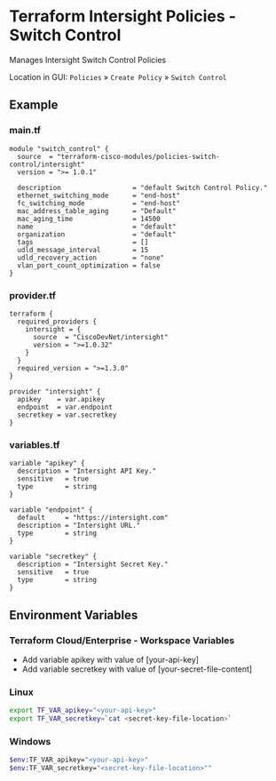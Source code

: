 <!-- BEGIN_TF_DOCS -->
# Terraform Intersight Policies - Switch Control
Manages Intersight Switch Control Policies

Location in GUI:
`Policies` » `Create Policy` » `Switch Control`

## Example

### main.tf
```hcl
module "switch_control" {
  source  = "terraform-cisco-modules/policies-switch-control/intersight"
  version = ">= 1.0.1"

  description                  = "default Switch Control Policy."
  ethernet_switching_mode      = "end-host"
  fc_switching_mode            = "end-host"
  mac_address_table_aging      = "Default"
  mac_aging_time               = 14500
  name                         = "default"
  organization                 = "default"
  tags                         = []
  udld_message_interval        = 15
  udld_recovery_action         = "none"
  vlan_port_count_optimization = false
}
```

### provider.tf
```hcl
terraform {
  required_providers {
    intersight = {
      source  = "CiscoDevNet/intersight"
      version = ">=1.0.32"
    }
  }
  required_version = ">=1.3.0"
}

provider "intersight" {
  apikey    = var.apikey
  endpoint  = var.endpoint
  secretkey = var.secretkey
}
```

### variables.tf
```hcl
variable "apikey" {
  description = "Intersight API Key."
  sensitive   = true
  type        = string
}

variable "endpoint" {
  default     = "https://intersight.com"
  description = "Intersight URL."
  type        = string
}

variable "secretkey" {
  description = "Intersight Secret Key."
  sensitive   = true
  type        = string
}
```

## Environment Variables

### Terraform Cloud/Enterprise - Workspace Variables
- Add variable apikey with value of [your-api-key]
- Add variable secretkey with value of [your-secret-file-content]

### Linux
```bash
export TF_VAR_apikey="<your-api-key>"
export TF_VAR_secretkey=`cat <secret-key-file-location>`
```

### Windows
```bash
$env:TF_VAR_apikey="<your-api-key>"
$env:TF_VAR_secretkey="<secret-key-file-location>""
```
<!-- END_TF_DOCS -->